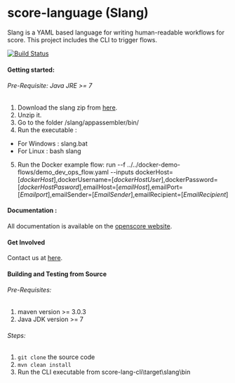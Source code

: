 score-language (Slang)
==============

Slang is a YAML based language for writing human-readable workflows for score. This project includes the CLI to trigger flows.

[![Build Status](https://travis-ci.org/openscore/score-language.svg)](https://travis-ci.org/openscore/score-language)

#### Getting started:

###### Pre-Requisite: Java JRE >= 7

1. Download the slang zip from [here](https://github.com/openscore/score-language/releases/download/slang-CLI-0.2/slang.zip).
2. Unzip it.
3. Go to the folder /slang/appassembler/bin/
4. Run the executable :
  - For Windows : slang.bat 
  - For Linux : bash slang
5. Run the Docker example flow:  run --f ../../docker-demo-flows/demo_dev_ops_flow.yaml  --inputs dockerHost=[*dockerHost*],dockerUsername=[*dockerHostUser*],dockerPassword=[*dockerHostPasword*],emailHost=[*emailHost*],emailPort=[*Emailport*],emailSender=[*EmailSender*],emailRecipient=[*EmailRecipient*]



#### Documentation :

All documentation is available on the [openscore website](http://www.openscore.io/#/docs).

#### Get Involved

Contact us at [here](mailto:support@openscore.io).

#### Building and Testing from Source

###### Pre-Requisites:

1. maven version >= 3.0.3
2. Java JDK version >= 7

###### Steps:

1. ```git clone``` the source code
2. ```mvn clean install```
3. Run the CLI executable from score-lang-cli\target\slang\bin 

